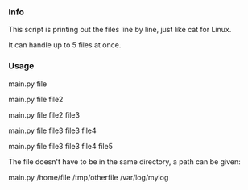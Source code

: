 ### Info ###
This script is printing out the files line by line, just like cat for Linux.

It can handle up to 5 files at once.

### Usage ###

main.py file

main.py file file2

main.py file file2 file3 

main.py file file3 file3 file4

main.py file file3 file3 file4 file5


The file doesn't have to be in the same directory, a path can be given:

main.py /home/file /tmp/otherfile /var/log/mylog
